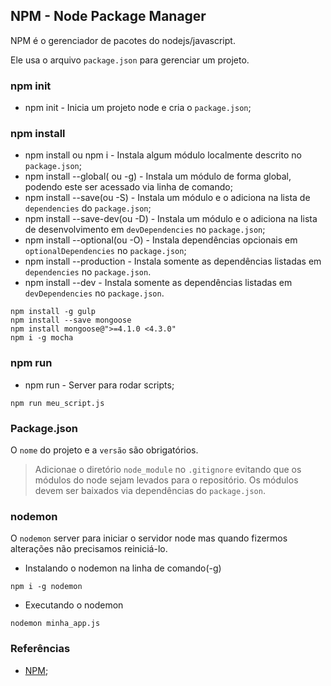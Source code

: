 ## NPM - Node Package Manager
  
NPM é o gerenciador de pacotes do nodejs/javascript.  

Ele usa o arquivo `package.json` para gerenciar um projeto.  

### npm init
  
* npm init - Inicia um projeto node e cria o `package.json`;   
  
### npm install
  
* npm install ou npm i - Instala algum módulo localmente descrito no `package.json`;  
* npm install --global( ou -g) - Instala um módulo de forma global, podendo este ser acessado via linha de comando;  
* npm install --save(ou -S) - Instala um módulo e o adiciona na lista de `dependencies` do `package.json`;  
* npm install --save-dev(ou -D) - Instala um módulo e o adiciona na lista de desenvolvimento em `devDependencies` no `package.json`;  
* npm install --optional(ou -O) - Instala dependências opcionais em `optionalDependencies` no `package.json`;  
* npm install --production - Instala somente as dependências listadas em `dependencies` no `package.json`.  
* npm install --dev - Instala somente as dependências listadas em `devDependencies` no `package.json`.  
  
    
`npm install -g gulp`    
`npm install --save mongoose`   
`npm install mongoose@">=4.1.0 <4.3.0"`    
`npm i -g mocha`    
   

### npm run
  
* npm run - Server para rodar scripts;   
  
`npm run meu_script.js`  
    
  
### Package.json
  
O `nome` do projeto e a `versão` são obrigatórios.  
  

> Adicionae o diretório `node_module` no `.gitignore` evitando que os módulos do node sejam levados para o repositório. Os módulos
devem ser baixados via dependências do `package.json`.   

### nodemon
  
O `nodemon` server para iniciar o servidor node mas quando fizermos alterações não precisamos reiniciá-lo.  
  
* Instalando o nodemon na linha de comando(-g)
  
`npm i -g nodemon`  
  
* Executando o nodemon  
  
`nodemon minha_app.js`
    
  
    
### Referências
  
* [NPM](https://www.npmjs.com/);  
